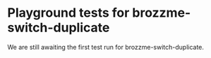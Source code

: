 # Playground tests for brozzme-switch-duplicate
We are still awaiting the first test run for brozzme-switch-duplicate.
